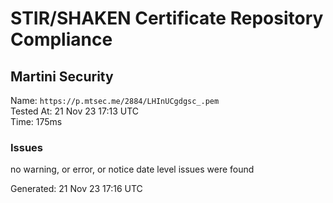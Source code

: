 # STIR/SHAKEN Certificate Repository Compliance

## Martini Security

Name: `https://p.mtsec.me/2884/LHInUCgdgsc_.pem`\
Tested At: 21 Nov 23 17:13 UTC\
Time: 175ms

### Issues

no warning, or error, or notice date level issues were found

Generated: 21 Nov 23 17:16 UTC
